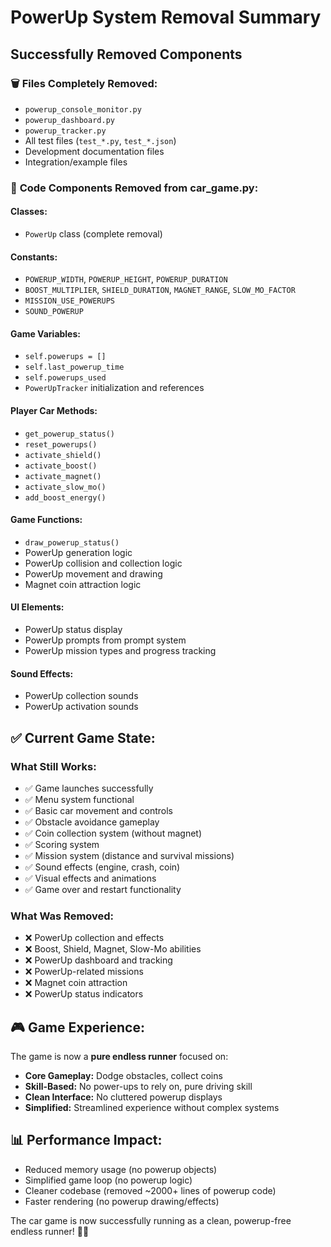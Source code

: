 # PowerUp System Removal Summary

## Successfully Removed Components

### 🗑️ **Files Completely Removed:**
- `powerup_console_monitor.py`
- `powerup_dashboard.py` 
- `powerup_tracker.py`
- All test files (`test_*.py`, `test_*.json`)
- Development documentation files
- Integration/example files

### 🔧 **Code Components Removed from car_game.py:**

#### **Classes:**
- `PowerUp` class (complete removal)

#### **Constants:**
- `POWERUP_WIDTH`, `POWERUP_HEIGHT`, `POWERUP_DURATION`
- `BOOST_MULTIPLIER`, `SHIELD_DURATION`, `MAGNET_RANGE`, `SLOW_MO_FACTOR`
- `MISSION_USE_POWERUPS`
- `SOUND_POWERUP`

#### **Game Variables:**
- `self.powerups = []`
- `self.last_powerup_time`
- `self.powerups_used`
- `PowerUpTracker` initialization and references

#### **Player Car Methods:**
- `get_powerup_status()`
- `reset_powerups()`
- `activate_shield()`
- `activate_boost()`
- `activate_magnet()`
- `activate_slow_mo()`
- `add_boost_energy()`

#### **Game Functions:**
- `draw_powerup_status()`
- PowerUp generation logic
- PowerUp collision and collection logic
- PowerUp movement and drawing
- Magnet coin attraction logic

#### **UI Elements:**
- PowerUp status display
- PowerUp prompts from prompt system
- PowerUp mission types and progress tracking

#### **Sound Effects:**
- PowerUp collection sounds
- PowerUp activation sounds

## ✅ **Current Game State:**

### **What Still Works:**
- ✅ Game launches successfully
- ✅ Menu system functional
- ✅ Basic car movement and controls
- ✅ Obstacle avoidance gameplay
- ✅ Coin collection system (without magnet)
- ✅ Scoring system
- ✅ Mission system (distance and survival missions)
- ✅ Sound effects (engine, crash, coin)
- ✅ Visual effects and animations
- ✅ Game over and restart functionality

### **What Was Removed:**
- ❌ PowerUp collection and effects
- ❌ Boost, Shield, Magnet, Slow-Mo abilities
- ❌ PowerUp dashboard and tracking
- ❌ PowerUp-related missions
- ❌ Magnet coin attraction
- ❌ PowerUp status indicators

## 🎮 **Game Experience:**

The game is now a **pure endless runner** focused on:
- **Core Gameplay:** Dodge obstacles, collect coins
- **Skill-Based:** No power-ups to rely on, pure driving skill
- **Clean Interface:** No cluttered powerup displays
- **Simplified:** Streamlined experience without complex systems

## 📊 **Performance Impact:**
- Reduced memory usage (no powerup objects)
- Simplified game loop (no powerup logic)
- Cleaner codebase (removed ~2000+ lines of powerup code)
- Faster rendering (no powerup drawing/effects)

The car game is now successfully running as a clean, powerup-free endless runner! 🚗💨
